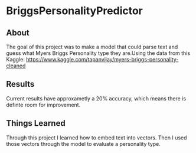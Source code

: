 # BriggsPersonalityPredictor


## About
The goal of this project was to make a model that could parse text and guess what Myers Briggs Personality type they are.Using the data from this Kaggle: https://www.kaggle.com/tapanvijay/myers-briggs-personality-cleaned

## Results
Current results have approxametly a 20% accuracy, which means there is definte room for improvement. 

## Things Learned
Through this project I learned how to embed text into vectors. Then I used those vectors through the model to evaluate a personality type. 
